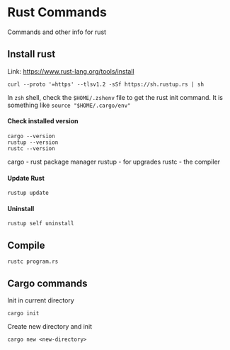 # Rust Commands
Commands and other info for rust

## Install rust
Link: https://www.rust-lang.org/tools/install
```
curl --proto '=https' --tlsv1.2 -sSf https://sh.rustup.rs | sh
```
In `zsh` shell, check the `$HOME/.zshenv` file to get the rust init command. It is something like `source "$HOME/.cargo/env"`

#### Check installed version
```
cargo --version
rustup --version
rustc --version
```
cargo - rust package manager
rustup - for upgrades
rustc - the compiler

#### Update Rust
```
rustup update
```

#### Uninstall
```
rustup self uninstall
```

## Compile
```
rustc program.rs
```

## Cargo commands
Init in current directory
```
cargo init
```
Create new directory and init
```
cargo new <new-directory>
```
